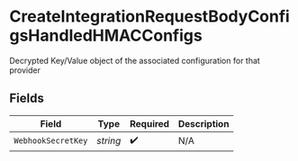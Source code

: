# CreateIntegrationRequestBodyConfigsHandledHMACConfigs

Decrypted Key/Value object of the associated configuration for that provider


## Fields

| Field              | Type               | Required           | Description        |
| ------------------ | ------------------ | ------------------ | ------------------ |
| `WebhookSecretKey` | *string*           | :heavy_check_mark: | N/A                |